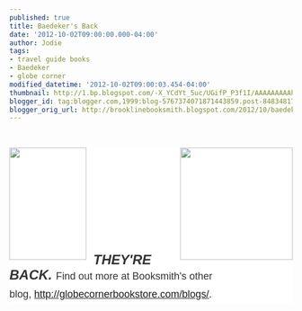 ```yaml
---
published: true
title: Baedeker's Back
date: '2012-10-02T09:00:00.000-04:00'
author: Jodie
tags:
- travel guide books
- Baedeker
- globe corner
modified_datetime: '2012-10-02T09:00:03.454-04:00'
thumbnail: http://1.bp.blogspot.com/-X_YCdYt_5uc/UGifP_P3f1I/AAAAAAAAAh0/MhOlLKD0WxQ/s72-c/9783829765442-500x500.jpg
blogger_id: tag:blogger.com,1999:blog-5767374071871443859.post-8483481739864434921
blogger_orig_url: http://brooklinebooksmith.blogspot.com/2012/10/baedekers-back.html
---
```


<br /><div style="background-color: white; color: #333333; font-family: Verdana, Tahoma, Arial, serif; line-height: 1.8em; margin-bottom: 0.5em; padding: 0px;"><a href="http://1.bp.blogspot.com/-X_YCdYt_5uc/UGifP_P3f1I/AAAAAAAAAh0/MhOlLKD0WxQ/s1600/9783829765442-500x500.jpg" imageanchor="1" style="clear: right; float: right; font-size: 12.222222328186035px; margin-bottom: 1em; margin-left: 1em;"><img border="0" height="200" src="http://1.bp.blogspot.com/-X_YCdYt_5uc/UGifP_P3f1I/AAAAAAAAAh0/MhOlLKD0WxQ/s200/9783829765442-500x500.jpg" width="200" /></a><a href="http://3.bp.blogspot.com/-Fcyh-fGCd64/UGifKU_wVwI/AAAAAAAAAhs/ZZSXHOeT7as/s1600/2011_04_Baedeker_pic1.jpg" imageanchor="1" style="clear: left; float: left; font-size: 12.222222328186035px; margin-bottom: 1em; margin-right: 1em;"><img border="0" height="200" src="http://3.bp.blogspot.com/-Fcyh-fGCd64/UGifKU_wVwI/AAAAAAAAAhs/ZZSXHOeT7as/s200/2011_04_Baedeker_pic1.jpg" width="137" /></a><br /><div style="font-size: 12.222222328186035px;"><span style="font-size: large; line-height: 1.8em;"><b><i><br /></i></b></span></div><div style="font-size: 12.222222328186035px;"><span style="font-size: large; line-height: 1.8em;"><b><i><br /></i></b></span></div><div style="font-size: 12.222222328186035px;"><span style="font-size: large; line-height: 1.8em;"><b><i><br /></i></b></span></div><div style="font-size: 12.222222328186035px;"><span style="font-size: large; line-height: 1.8em;"><b><i><br /></i></b></span></div><div style="font-size: 12.222222328186035px;"><span style="font-size: large; line-height: 1.8em;"><b><i><br /></i></b></span></div><span style="line-height: 1.8em;"><b><i><span style="font-size: x-large;">THEY'RE BACK.&nbsp;</span></i></b></span><span style="font-size: large;"><span style="line-height: 1.8em;">Find out more at Booksmith's other blog,&nbsp;</span><a href="http://globecornerbookstore.com/blogs/" style="line-height: 1.8em;">http://globecornerbookstore.com/blogs/</a><span style="line-height: 1.8em;">.</span></span><br /></div>